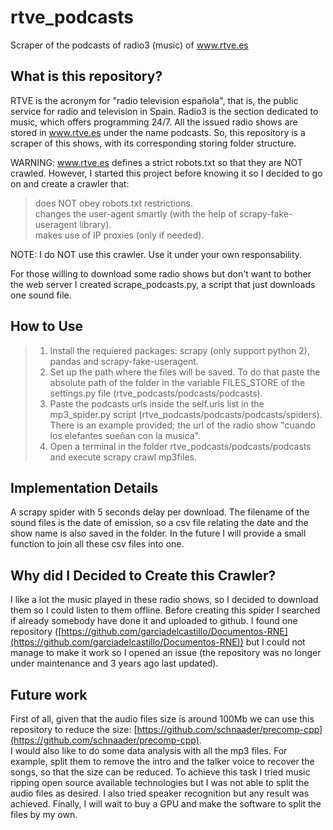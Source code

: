 # rtve_podcasts
Scraper of the podcasts of radio3 (music) of www.rtve.es 

## What is this repository?
RTVE is the acronym for "radio television española", that is, the public service for radio and television in Spain. Radio3 is the section dedicated to music, which offers programming 24/7. All the issued radio shows are stored in www.rtve.es under the name podcasts. So, this repository is a scraper of this shows, with its corresponding storing folder structure.

WARNING: www.rtve.es defines a strict robots.txt so that they are NOT crawled. However, I started this project before knowing it so I decided to go on and  create a crawler that:
> does NOT obey robots.txt restrictions.  
> changes the user-agent smartly (with the help of scrapy-fake-useragent library).  
> makes use of IP proxies (only if needed).

NOTE: I do NOT use this crawler. Use it under your own responsability. 

For those willing to download some radio shows but don't want to bother the web server I created scrape_podcasts.py, a script that just downloads one sound file.

## How to Use
> 1. Install the requiered packages: scrapy (only support python 2), pandas and scrapy-fake-useragent. 
> 2. Set up the path where the files will be saved. To do that paste the absolute path of the folder in the variable FILES\_STORE of the settings.py file (rtve\_podcasts/podcasts/podcasts).  
> 3. Paste the podcasts urls inside the self.urls list in the mp3_spider.py script (rtve\_podcasts/podcasts/podcasts/spiders). There is an example provided; the url of the radio show "cuando los elefantes sueñan con la musica".  
> 4. Open a terminal in the folder rtve\_podcasts/podcasts/podcasts and execute scrapy crawl mp3files.

## Implementation Details
A scrapy spider with 5 seconds delay per download. The filename of the sound files is the date of emission, so a csv file relating the date and the show name is also saved in the folder. In the future I will provide a small function to join all these csv files into one.  


## Why did I Decided to Create this Crawler?
I like a lot the music played in these radio shows, so I decided to download them so I could listen to them offline. Before creating this spider I searched if already somebody have done it and uploaded to github. I found one repository ([https://github.com/garciadelcastillo/Documentos-RNE](https://github.com/garciadelcastillo/Documentos-RNE)) but I could not manage to make it work so I opened an issue (the repository was no longer under maintenance and 3 years ago last updated).

## Future work
First of all, given that the audio files size is around 100Mb we can use this repository to reduce the size: [https://github.com/schnaader/precomp-cpp](https://github.com/schnaader/precomp-cpp).  
I would also like to do some data analysis with all the mp3 files. For example, split them to remove the intro and the talker voice to recover the songs, so that the size can be reduced. To achieve this task I tried music ripping open source available technologies but I was not able to split the audio files as desired. I also tried speaker recognition but any result was achieved. Finally, I will wait to buy a GPU and make the software to split the files by my own. 
